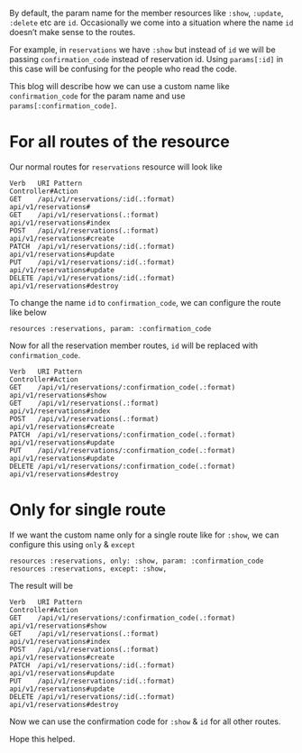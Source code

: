 By default, the param name for the member resources like `:show`, `:update`, `:delete` etc are `id`. Occasionally we come into a situation where the name `id` doesn’t make sense to the routes.

For example, in `reservations` we have `:show` but instead of `id` we will be passing `confirmation_code` instead of reservation id. Using `params[:id]` in this case will be confusing for the people who read the code.

This blog will describe how we can use a custom name like `confirmation_code` for the param name and use `params[:confirmation_code]`.

<a href="#for-all-routes-of-the-resource" id="for-all-routes-of-the-resource" class="anchor"><em></em></a>For all routes of the resource
========================================================================================================================================

Our normal routes for `reservations` resource will look like

    Verb   URI Pattern                                       Controller#Action
    GET    /api/v1/reservations/:id(.:format)                api/v1/reservations#
    GET    /api/v1/reservations(.:format)                    api/v1/reservations#index
    POST   /api/v1/reservations(.:format)                    api/v1/reservations#create
    PATCH  /api/v1/reservations/:id(.:format)                api/v1/reservations#update
    PUT    /api/v1/reservations/:id(.:format)                api/v1/reservations#update
    DELETE /api/v1/reservations/:id(.:format)                api/v1/reservations#destroy

To change the name `id` to `confirmation_code`, we can configure the route like below

    resources :reservations, param: :confirmation_code

Now for all the reservation member routes, `id` will be replaced with `confirmation_code`.

    Verb   URI Pattern                                       Controller#Action
    GET    /api/v1/reservations/:confirmation_code(.:format) api/v1/reservations#show
    GET    /api/v1/reservations(.:format)                    api/v1/reservations#index
    POST   /api/v1/reservations(.:format)                    api/v1/reservations#create
    PATCH  /api/v1/reservations/:confirmation_code(.:format) api/v1/reservations#update
    PUT    /api/v1/reservations/:confirmation_code(.:format) api/v1/reservations#update
    DELETE /api/v1/reservations/:confirmation_code(.:format) api/v1/reservations#destroy

<a href="#only-for-single-route" id="only-for-single-route" class="anchor"><em></em></a>Only for single route
=============================================================================================================

If we want the custom name only for a single route like for `:show`, we can configure this using `only` & `except`

    resources :reservations, only: :show, param: :confirmation_code
    resources :reservations, except: :show,

The result will be

    Verb   URI Pattern                                       Controller#Action
    GET    /api/v1/reservations/:confirmation_code(.:format) api/v1/reservations#show
    GET    /api/v1/reservations(.:format)                    api/v1/reservations#index
    POST   /api/v1/reservations(.:format)                    api/v1/reservations#create
    PATCH  /api/v1/reservations/:id(.:format)                api/v1/reservations#update
    PUT    /api/v1/reservations/:id(.:format)                api/v1/reservations#update
    DELETE /api/v1/reservations/:id(.:format)                api/v1/reservations#destroy

Now we can use the confirmation code for `:show` & `id` for all other routes.

Hope this helped.
